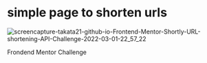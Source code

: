 # simple page to shorten urls
![screencapture-takata21-github-io-Frontend-Mentor-Shortly-URL-shortening-API-Challenge-2022-03-01-22_57_22](https://user-images.githubusercontent.com/54631891/156292282-981950c2-7cc3-48ab-95db-25881c59d2aa.png)

Frondend Mentor Challenge
